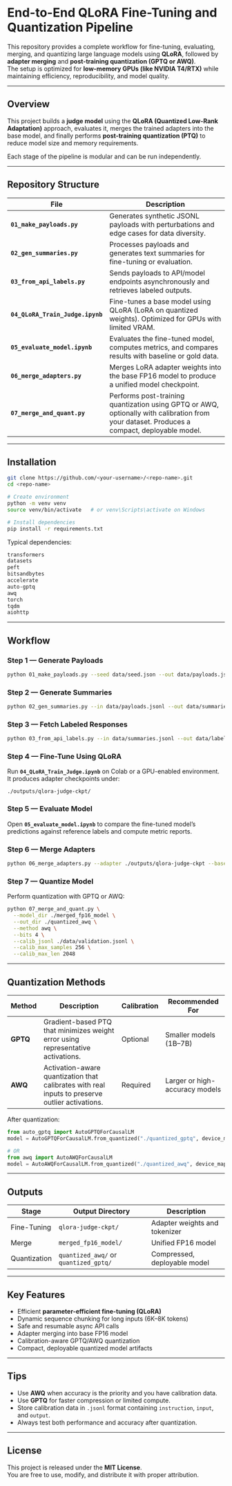 # End-to-End QLoRA Fine-Tuning and Quantization Pipeline

This repository provides a complete workflow for fine-tuning, evaluating, merging, and quantizing large language models using **QLoRA**, followed by **adapter merging** and **post-training quantization (GPTQ or AWQ)**.  
The setup is optimized for **low-memory GPUs (like NVIDIA T4/RTX)** while maintaining efficiency, reproducibility, and model quality.

---

## Overview

This project builds a **judge model** using the **QLoRA (Quantized Low-Rank Adaptation)** approach, evaluates it, merges the trained adapters into the base model, and finally performs **post-training quantization (PTQ)** to reduce model size and memory requirements.

Each stage of the pipeline is modular and can be run independently.

---

## Repository Structure

| File | Description |
|------|--------------|
| **`01_make_payloads.py`** | Generates synthetic JSONL payloads with perturbations and edge cases for data diversity. |
| **`02_gen_summaries.py`** | Processes payloads and generates text summaries for fine-tuning or evaluation. |
| **`03_from_api_labels.py`** | Sends payloads to API/model endpoints asynchronously and retrieves labeled outputs. |
| **`04_QLoRA_Train_Judge.ipynb`** | Fine-tunes a base model using QLoRA (LoRA on quantized weights). Optimized for GPUs with limited VRAM. |
| **`05_evaluate_model.ipynb`** | Evaluates the fine-tuned model, computes metrics, and compares results with baseline or gold data. |
| **`06_merge_adapters.py`** | Merges LoRA adapter weights into the base FP16 model to produce a unified model checkpoint. |
| **`07_merge_and_quant.py`** | Performs post-training quantization using GPTQ or AWQ, optionally with calibration from your dataset. Produces a compact, deployable model. |

---

## Installation

```bash
git clone https://github.com/<your-username>/<repo-name>.git
cd <repo-name>

# Create environment
python -m venv venv
source venv/bin/activate   # or venv\Scripts\activate on Windows

# Install dependencies
pip install -r requirements.txt
```

Typical dependencies:
```bash
transformers
datasets
peft
bitsandbytes
accelerate
auto-gptq
awq
torch
tqdm
aiohttp
```

---

## Workflow

### **Step 1 — Generate Payloads**
```bash
python 01_make_payloads.py --seed data/seed.json --out data/payloads.jsonl --n 500 --edge-cases
```

### **Step 2 — Generate Summaries**
```bash
python 02_gen_summaries.py --in data/payloads.jsonl --out data/summaries.jsonl
```

### **Step 3 — Fetch Labeled Responses**
```bash
python 03_from_api_labels.py --in data/summaries.jsonl --out data/labeled.jsonl --url http://localhost:4000/endpoint
```

### **Step 4 — Fine-Tune Using QLoRA**
Run **`04_QLoRA_Train_Judge.ipynb`** on Colab or a GPU-enabled environment.  
It produces adapter checkpoints under:
```
./outputs/qlora-judge-ckpt/
```

### **Step 5 — Evaluate Model**
Open **`05_evaluate_model.ipynb`** to compare the fine-tuned model’s predictions against reference labels and compute metric reports.

### **Step 6 — Merge Adapters**
```bash
python 06_merge_adapters.py --adapter ./outputs/qlora-judge-ckpt --base meta-llama/Llama-3.2-1B-Instruct --out ./merged_fp16_model
```

### **Step 7 — Quantize Model**
Perform quantization with GPTQ or AWQ:

```bash
python 07_merge_and_quant.py \
  --model_dir ./merged_fp16_model \
  --out_dir ./quantized_awq \
  --method awq \
  --bits 4 \
  --calib_jsonl ./data/validation.jsonl \
  --calib_max_samples 256 \
  --calib_max_len 2048
```

---

## Quantization Methods

| Method | Description | Calibration | Recommended For |
|---------|--------------|--------------|----------------|
| **GPTQ** | Gradient-based PTQ that minimizes weight error using representative activations. | Optional | Smaller models (1B–7B) |
| **AWQ** | Activation-aware quantization that calibrates with real inputs to preserve outlier activations. | Required | Larger or high-accuracy models |

After quantization:

```python
from auto_gptq import AutoGPTQForCausalLM
model = AutoGPTQForCausalLM.from_quantized("./quantized_gptq", device_map="auto")

# OR
from awq import AutoAWQForCausalLM
model = AutoAWQForCausalLM.from_quantized("./quantized_awq", device_map="auto")
```

---

## Outputs

| Stage | Output Directory | Description |
|--------|------------------|--------------|
| Fine-Tuning | `qlora-judge-ckpt/` | Adapter weights and tokenizer |
| Merge | `merged_fp16_model/` | Unified FP16 model |
| Quantization | `quantized_awq/` or `quantized_gptq/` | Compressed, deployable model |

---

## Key Features

- Efficient **parameter-efficient fine-tuning (QLoRA)**
- Dynamic sequence chunking for long inputs (6K–8K tokens)
- Safe and resumable async API calls
- Adapter merging into base FP16 model
- Calibration-aware GPTQ/AWQ quantization
- Compact, deployable quantized model artifacts

---

## Tips

- Use **AWQ** when accuracy is the priority and you have calibration data.  
- Use **GPTQ** for faster compression or limited compute.  
- Store calibration data in `.jsonl` format containing `instruction`, `input`, and `output`.  
- Always test both performance and accuracy after quantization.

---

## License

This project is released under the **MIT License**.  
You are free to use, modify, and distribute it with proper attribution.
